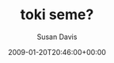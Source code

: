 ---
title: 'toki seme?'
posts: 5
hash: 't1007'
author: 'Susan Davis'
date: 2009-01-20T20:46:00+00:00
sources:
  - http://forums.tokipona.org/viewtopic.php%3Ft=1007.html
---